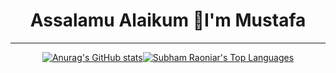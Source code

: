 ###

<h1 align=" center" > Assalamu Alaikum 👋I'm Mustafa</h1>
<hr/>

<div style="display: flex; justify-content: center; align-items: center;">
<a href="https://github.com/Mustafa)"><img alt="Anurag's GitHub stats" src="https://github-readme-stats.vercel.app/api?username=Mustafa&show_icons=true&theme=radical&hide_border=true&bg_color=0D1117">
</a>
<a href="https://github.com/Mustafa"><img alt="Subham Raoniar's Top Languages" src="https://github-readme-stats.vercel.app/api/top-langs/?username=Mustafa&langs_count=8&count_private=true&theme=react&hide_border=true&bg_color=0D1117">
</a>
</div>


